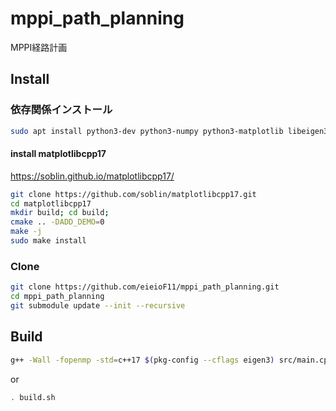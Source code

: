 # mppi_path_planning
MPPI経路計画

## Install
### 依存関係インストール
```bash
sudo apt install python3-dev python3-numpy python3-matplotlib libeigen3-dev
```
#### install matplotlibcpp17

https://soblin.github.io/matplotlibcpp17/
```bash
git clone https://github.com/soblin/matplotlibcpp17.git
cd matplotlibcpp17
mkdir build; cd build;
cmake .. -DADD_DEMO=0
make -j
sudo make install
```

### Clone
```bash
git clone https://github.com/eieioF11/mppi_path_planning.git
cd mppi_path_planning
git submodule update --init --recursive
```

## Build

```bash
g++ -Wall -fopenmp -std=c++17 $(pkg-config --cflags eigen3) src/main.cpp -I /usr/include/python3.10 -lpython3.10 -O3
```
or
```bash
. build.sh
```
